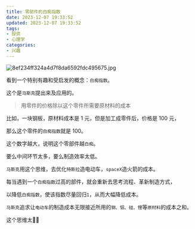 ```yaml
---
title: 零部件的白痴指数
date: 2023-12-07 19:33:52
updated: 2023-12-07 19:33:52
tags:
- 投资
- 心理学
categories:
- 兴趣
---
```


![8ef234ff324a4d7f8da6592fdc495675.jpg](https://s2.loli.net/2023/12/07/5gQMUzC1JTH4B3b.jpg)

看到一个特别有趣和受启发的概念：`白痴指数`。

这个是`马斯克`提出来及应用的。

> 用零件的价格除以这个零件所需要原材料的成本

比如，一块钢板，原材料成本是 1 元，但是加工成零件后，价格是 100 元，

那么这个零件的`白痴指数`就是 100。

这个数字越大，说明这个零部件越`白痴`。

要么中间环节太多，要么制造效率太低。

`马斯克`用这个思维，去优化`特斯拉`造电动车，`spaceX`造火箭的成本。

每当遇到一个`白痴指数`过高的部件，就会重新去思考流程、革新制造方式，

以降低`白痴指数`，使该指数尽量回归`1`，从而大幅降低成本。

`马斯克`追求让`电动车`的制造成本无限接近所用的`钢、铝、硅、锂`等`原材料`的成本之和。

这个思维太🐂🍺

